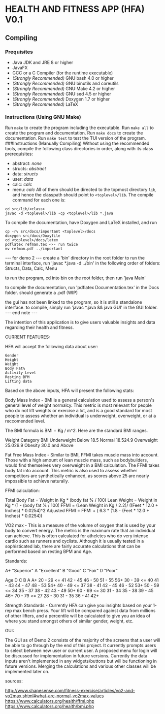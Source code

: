 # HEALTH AND FITNESS APP (HFA) V0.1

## Compiling
### Prequisites
- Java JDK and JRE 8 or higher
- JavaFX
- GCC or a C Compiler (for the runtime executable)
- *(Strongly Recommended)* GNU bash 4.0 or higher
- *(Strongly Recommended)* GNU binutils and coreutils
- *(Strongly Recommended)* GNU Make 4.2 or higher
- *(Strongly Recommended)* GNU sed 4.5 or higher
- *(Strongly Recommended)* Doxygen 1.7 or higher
- *(Strongly Recommended)* LaTeX
### Instructions (Using GNU Make)
Run `make` to create the program including the executable.
Run `make all` to create the program and documentation.
Run `make docs` to create the documentation.
Run `make test` to test the TUI version of the program.
###Instructions (Manually Compiling)
Without using the recommended tools, compile the following class directories in order, along with its class prerequisites:
- abstract: *none*
- structs: *abstract*
- data: *structs*
- user: *data*
- calc: *calc*
- menu: *calc*
All of them should be directed to the topmost directory `lib`, and hence the classpath should point to `<toplevel>/lib`. The compile command for each one is:
```
cd src/lib/<class>
javac -d <toplevel>/lib -cp <toplevel>/lib *.java
```
To compile the documentation, have Doxygen and LaTeX installed, and run
```
cp -rv src/docs/important <toplevel>/docs
doxygen src/docs/Doxyfile
cd <toplevel>/docs/latex
pdflatex refman.tex <-- run twice
mv refman.pdf ../important
```

--- for demo 2 --- 
create a 'bin' directory in the root folder
to run the terminal interface, run 'javac \*.java -d ../bin' in the following order of folders:
Structs, Data, Calc, Menu

to run the program, cd into bin on the root folder, then run 'java Main'

to compile the documentation, run 'pdflatex Documentation.tex' in the Docs folder. should generate a .pdf (WIP)

the gui has not been linked to the program, so it is still a standalone interface. to compile, simply run 'javac \*.java && java GUI' in the GUI folder.
--- end note ---

The intention of this application is to give users valuable insights and data regarding their health and fitness.

CURRENT FEATURES:

HFA will accept the following data about user:

    Gender
    Height
    Weight
    Body Fat%
    Activity Level
    Resting BPM
    Lifting data

Based on the above inputs, HFA will present the following stats:

Body Mass Index - BMI is a general calculation used to assess a person's general level of weight normalcy. This metric is most relevant for people who do not lift weights or exercise a lot, and is a good standard for most people to assess whether an individual is underweight, overweight, or at a reccomended level.

The BMI formula is BMI = Kg / m^2. Here are the standard BMI ranges.

Weight Category BMI Underweight Below 18.5 Normal 18.524.9 Overweight 25.029.9 Obesity 30.0 and Above

Fat Free Mass Index - Similar to BMI, FFMI takes muscle mass into account. Those with a high amount of lean muscle mass, such as bodybuilders, would find themselves very overweight in a BMI calculation. The FFMI takes body fat into account. This metric is also used to assess whether competitors are synthetically enhanced, as scores above 25 are nearly impossible to achieve naturally.

FFMI calculation:

Total Body Fat = Weight in Kg * (body fat % / 100) Lean Weight = Weight in Kg * (1 - (body fat % / 100) FFMI = (Lean Weight in Kg / 2.2)/ ((Feet * 12.0 + Inches) * 0.0254)^2 Adjusted FFMI = FFMI + ( 6.3 * (1.8 - (Feet * 12.0 + Inches) * 0.0254))

VO2 max - This is a measure of the volume of oxygen that is used by your body to convert energy. The metric is the maximum rate that an individual can achieve. This is often calculated for atheletes who do very intense cardio such as runners and cyclists. Although it is usually tested in a sophisticated lab, there are fairly accurate calculations that can be performed based on resting BPM and Age.

Standards:

A+ "Superior" A "Excellent" B "Good" C "Fair" D "Poor"

Age D C B A A+ 20 - 29 <= 41 42 - 45 46 - 50 51 - 55 56+ 30 - 39 <= 40 41 - 43 44 - 47 48 - 53 54+ 40 - 49 <= 37 38 - 41 42 - 45 46 - 52 53+ 50 - 59 <= 34 35 - 37 38 - 42 43 - 49 50+ 60 - 69 <= 30 31 - 34 35 - 38 39 - 45 46+ 70 - 79 <= 27 28 - 30 31 - 35 36 - 41 42+

Strength Standards - Currently HFA can give you insights based on your 1-rep max bench press. Your lift will be compared against data from millions of other lifters, and a percentile will be calculated to give you an idea of where you stand amongst others of similar gender, weight, etc.

GUI:

The GUI as of Demo 2 consists of the majority of the screens that a user will be able to go through by the end of this project. It currently prompts users to select between new user or current user. A proposed menu for login will be discussed for implementation in future versions. Currently the data inputs aren't implemented in any widgets/buttons but will be functioning in future versions.
Merging the calculations and various other classes will be implemented later on. 

sources:

http://www.shapesense.com/fitness-exercise/articles/vo2-and-vo2max.shtml#what-are-normal-vo2max-values https://www.calculators.org/health/ffmi.php https://www.calculators.org/health/bmi.php

